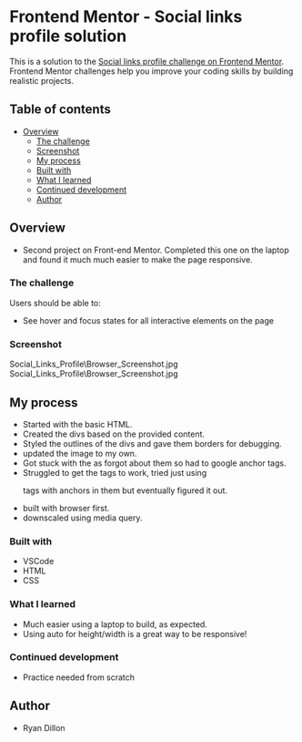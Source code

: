# Frontend Mentor - Social links profile solution

This is a solution to the [Social links profile challenge on Frontend Mentor](https://www.frontendmentor.io/challenges/social-links-profile-UG32l9m6dQ). Frontend Mentor challenges help you improve your coding skills by building realistic projects.

## Table of contents

- [Overview](#overview)
  - [The challenge](#the-challenge)
  - [Screenshot](#screenshot)
  - [My process](#my-process)
  - [Built with](#built-with)
  - [What I learned](#what-i-learned)
  - [Continued development](#continued-development)
  - [Author](#author)

## Overview

- Second project on Front-end Mentor. Completed this one on the laptop and found it much much easier to make the page responsive.

### The challenge

Users should be able to:

- See hover and focus states for all interactive elements on the page

### Screenshot

Social_Links_Profile\Browser_Screenshot.jpg
Social_Links_Profile\Browser_Screenshot.jpg

## My process

- Started with the basic HTML.
- Created the divs based on the provided content.
- Styled the outlines of the divs and gave them borders for debugging.
- updated the image to my own.
- Got stuck with the <a> as forgot about them so had to google anchor tags.
- Struggled to get the <a> tags to work, tried just using <p> tags with anchors in them but eventually figured it out.
- built with browser first.
- downscaled using media query.

### Built with

- VSCode
- HTML
- CSS

### What I learned

- Much easier using a laptop to build, as expected.
- Using auto for height/width is a great way to be responsive!

### Continued development

- Practice needed from scratch

## Author

- Ryan Dillon

